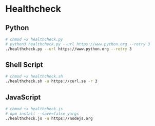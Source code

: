 # Healthcheck

## Python

```sh
# chmod +x healthcheck.py
# python3 healthcheck.py --url https://www.python.org --retry 3
./healthcheck.py --url https://www.python.org --retry 3
```

## Shell Script

```sh
# chmod +x healthcheck.sh
./healthcheck.sh -u https://curl.se -r 3
```

## JavaScript

```sh
# chmod +x healthcheck.js
# npm install --save=false yargs
./healthcheck.js -u https://nodejs.org
```
